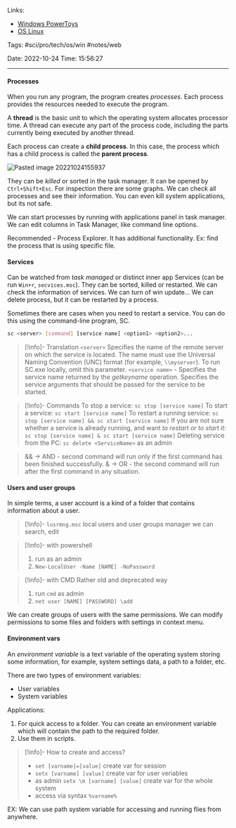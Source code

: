 
Links:
- [Windows PowerToys](../../../003%20Media/Windows%20PowerToys.md)
- [OS Linux](OS%20Linux.md)

Tags: #sci/pro/tech/os/win #notes/web

Date: 2022-10-24
Time: 15:56:27
____

#### Processes
When you run any program, the program creates *processes*. Each process provides the resources needed to execute the program.

A **thread** is the basic unit to which the operating system allocates processor time. A thread can execute any part of the process code, including the parts currently being executed by another thread.

Each process can create a **child process**. In this case, the process which has a child process is called the **parent process**.

![Pasted image 20221024155937](../../../300%20Utils/305%20Attachments/Pasted%20image%2020221024155937.png)

They can be *killed* or sorted in the task manager. It can be opened by `Ctrl+Shift+Esc`. For inspection there are some graphs. We can check all processes and see their information. You can even kill system applications, but its not safe.

We can start processes by running with applications panel in task manager.
We can edit columns in Task Manager, like command line options.

Recommended - Process Explorer. It has additional functionality. Ex: find the process that is using specific file.

#### Services

Can be watched from *task managed* or distinct inner app Services (can be run `Win+r`, `secvices.msc`). They can be sorted, killed or restarted. We can check the information of services. We can turn of win update... We can delete process, but it can be restarted by a process.

Sometimes there are cases when you need to restart a service. You can do this using the command-line program, SC.
```sh
sc <server> [command] [service name] <option1> <option2>...
```

>[!info]- Translation
> `<server>` Specifies the name of the remote server on which the service is located. The name must use the Universal Naming Convention (UNC) format (for example, `\\myserver`). To run SC.exe locally, omit this parameter.
> `<service name>` - Specifies the service name returned by the *getkeyname* operation.
> Specifies the service arguments that should be passed for the service to be started.

>[!info]- Commands
> To stop a service: `sc stop [service name]`
> To start a service: `sc start [service name]`
> To restart a running service: `sc stop [service name] && sc start [service name]`
> If you are not sure whether a service is already running, and want *to restart or to start it*: `sc stop [service name] & sc start [service name]`
> Deleting service from the PC: `sc delete <ServiceName>` as an admin

> && -> AND - second command will run only if the first command has been finished successfully.
> &  -> OR  - the second command will run after the first command in any situation.

#### Users and user groups
In simple terms, a user account is a kind of a folder that contains information about a user. 

>[!info]- `lusrmng.msc`
> local users and user groups manager
> we can search, edit

>[!info]- with powershell
> 1. run as an admin
> 2. `New-LocalUser -Name [NAME] -NoPassword`

>[!info]- with CMD
> Rather old and deprecated way
> 1. run `cmd` as admin
> 2. `net user [NAME] [PASSWORD] \add`

We can create groups of users with the same permissions. We can modify permissions to some files and folders with settings in context menu.

#### Environment vars
An *environment variable* is a text variable of the operating system storing some information, for example, system settings data, a path to a folder, etc.

There are two types of environment variables:
- User variables
- System variables

Applications:
1. For quick access to a folder. You can create an environment variable which will contain the path to the required folder.
2. Use them in scripts.

> [!info]- How to create and access?
> - `set [varname]=[value]` create var for session
> - `setx [varname] [value]` create var for user veriables
> - as admin `setx \m [varname] [value]` create var for the whole system
> - access via syntax `%varname%`

EX:
We can use path system variable for accessing and running flies from anywhere.